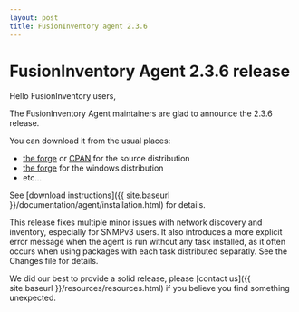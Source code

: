 ```yaml
---
layout: post
title: FusionInventory agent 2.3.6
---
```


# FusionInventory Agent 2.3.6 release

Hello FusionInventory users,

The FusionInventory Agent maintainers are glad to announce the 2.3.6 release.

You can download it from the usual places:

* [the forge](http://forge.fusioninventory.org/projects/fusioninventory-agent/files) or [CPAN](https://metacpan.org/release/FusionInventory-Agent) for the source distribution
* [the forge](http://forge.fusioninventory.org/projects/fusioninventory-agent-windows-installer/files) for the windows distribution
* etc...

See [download instructions]({{ site.baseurl }}/documentation/agent/installation.html) for details.

This release fixes multiple minor issues with network discovery and inventory,
especially for SNMPv3 users. It also introduces a more explicit error message
when the agent is run without any task installed, as it often occurs when using
packages with each task distributed separatly. See the Changes file for
details.

We did our best to provide a solid release, please [contact us]({{ site.baseurl }}/resources/resources.html) if
you believe you find something unexpected.
